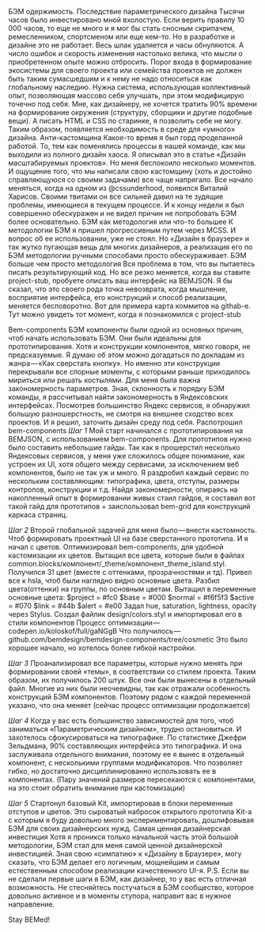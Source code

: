 БЭМ одержимость. Последствие параметрического дизайна
Тысячи часов было инвестировано мной вхолостую. Если верить правилу 10 000 часов, то еще не много и я мог бы стать сносным скрипачем, ремесленником, спортсменом или еще кем-то. Но в разработке и дизайне это не работает. Весь шлак удаляется и часы обнуляются. А число ошибок и скорость изменения настолько велика, что мысли о приобретенном опыте можно отбросить.
Порог входа в формирование экосистемы для своего проекта или семейства проектов не должен быть таким сумасшедшим и к нему не надо относиться как глобальному наследию. Нужна система, использующая коллективный опыт, позволяющая массово себя улучшать, при этом модифицирую точечно под себя.
Мне, как дизайнеру, не хочется тратить 90% времени на формирование окружения (структуру, сборщики и другие подобные вещи). А писать HTML и CSS по старинке, я позволить себе не могу. Таким образом, появляется необходимость в среде для «умного» дизайна.
Анти-кастомщина
Какое-то время я был горд проделанной работой. То, тем как поменялись процессы в нашей команде, как мы выходили из полного дизайн хаоса. Я описывал это в статье «Дизайн масштабируемых проектов». Но меня беспокоило несколько моментов. И ощущение того, что мы написали свою кастомщину (хоть и достойно справляющуюся со своими задачами) все чаще напрягало.
Все начало меняться, когда на одном из @cssunderhood, появился Виталий Харисов. Своими твитами он все сильней давил на те зудящие проблемы, имеющиеся в текущем процессе. И к концу недели я был совершенно обескуражен и не видел причин не попробовать БЭМ более основательно.
БЭМ как методология или что-то большее
К методологии БЭМ я пришел прогрессивным путем через МCSS. И вопрос об ее использовании, уже не стоял. Но «Дизайн в браузере» и так жутко пугающая вещь для многих дизайнеров, а реализация его по БЭМ методологии ручными способами просто обескураживает.
БЭМ больше чем просто методология
Вся проблема в том, что вы пытаетесь писать результирующий код. Но все резко меняется, когда вы ставите project-stub, пробуете описать ваш интерфейс на BEMJSON. Я бы сказал, что это своего рода точка невозврата, когда мышление, восприятие интерфейса, его конструкций и способ реализации, меняется бесповоротно. Вот для примера карта коммитов на githab-е. Тут можно увидеть тот момент, когда я познакомился с project-stub

Bem-components
БЭМ компоненты были одной из основных причин, чтоб начать использовать БЭМ. Они были идеальны для прототипирования. Хотя и конструкции компонентов, мягко говоря, не предсказуемые. Я думаю об этом можно догадаться по докладам из жанра — «Как сверстать кнопку». Но именно эти конструкции перекрывали все спорные моменты, с которыми раньше приходилось мириться или решать костылями.
Для меня была важна закономерность параметров. Зная, склонность к порядку БЭМ команды, я рассчитывал найти закономерность в Яндексовских интерфейсах. Посмотрев большинство Яндекс сервисов, я обнаружил большую разношерстность, не смотря на внешнее сходство всех проектов. И я решил, заточить дизайн среду под себя.
Распотрошил bem-components
*Шаг 1*
Мой старт начинался с прототипирования на BEMJSON, c использованием bem-components. Для прототипов нужно было составить небольшие гайды. Так как я прошерстил несколько Яндексовых сервисов, у меня уже сложилось общее понимание, как устроен их UI, хотя общего между сервисами, за исключением веб компонентов, было не так уж и много. Я раздробил каждый сервис по нескольким составляющим: типографика, цвета, отступы, размеры контролов, конструкции и т.д. Найдя закономерности, опираясь на накопленный опыт в формировании живых стаил гайдов, я составил вот такой гайд для прототипов + заиспользовал bem-grid для конструкций каркаса страниц.

*Шаг 2*
Второй глобальной задачей для меня было — внести кастомность. Чтоб формировать проектный UI на базе сверстанного прототипа. И я начал с цветов. Оптимизировал bem-components, для удобной кастомизации их цветов.
Вытащил все цвета, которые были в файлах common.blocks/компонент/_theme/компонент_theme_island.styl. Получился 31 цвет (вместе с оттенками, прозрачностями и тд).
Привел все к hsla, чтоб были наглядно видно основные цвета.
Разбил цвета(оттенки) на группы, по основным цветам.
Вытащил в переменные основные цвета:
$project = #fc0
$base = #000
$normal = #f6f5f3
$active = #070
$link = #44b
$alert = #e00
Задал hue, saturation, lightness, opacity через Stylus.
Создал файлик design/colors.styl и импортировал его в стили компонентов
Процесс оптимизации — codepen.io/koloskof/full/gaNGgB
Что получилось — github.com/bemdesign/bemdesign-components/tree/cosmetic
Это было хорошее начало, но хотелось более гибкой настройки.

*Шаг 3*
Проанализировал все параметры, которые нужно менять при формировании своей «темы», в соответствии со стилем проекта. Таким образом, их получилось 200 штук. Все они были вынесены в отдельный файл. Многие из них были неочевидны, так как отражали особенность конструкций БЭМ компонентов. Поэтому рядом с каждой переменной указано, что она меняет (сейчас процесс оптимизации продолжается)

*Шаг 4*
Когда у вас есть большинство зависимостей для того, чтоб заниматься «Параметрическим дизайном», трудно остановиться. И захотелось сфокусироваться на типографике. По статистике Джефри Зельдмана, 90% составляющих интерфейса это типографика. И она заслуживала отдельного внимания, поэтому ее я вынес в отдельный компонент, с несколькими группами модификаторов. Что позволяет гибко, но достаточно дисциплинированно использовать ее в компонентах. (Пару значений размеров пересекаются с компонентами, на это стоит обратить внимание при кастомизации)

*Шаг 5*
Стартонул базовый Kit, импортировав в блоки переменные отступов и цветов. Это сыроватый набросок открытого прототипа Kit-а с которым я буду довольно много экспериментировать, дошлифовывая БЭМ для своих дизайнерских нужд.
Самая ценная дизайнерская инвестиция
Хотя я проникся только начальной часть этой большой методологии, БЭМ стал для меня самой ценной дизайнерской инвестицией. Зная свою «симпатию» к «Дизайну в Браузере», могу сказать, что БЭМ делает его логичным, мощнейшим и самым естественным способом реализации качественного UI-я.
P.S. Если вы не сделали первые шаги в БЭМ, как дизайнер, то у вас есть отличная возможность. Не стесняйтесь постучаться в БЭМ сообщество, которое довольно активное и в моменты ступора, направит вас в нужное направление.

Stay BEMed!
